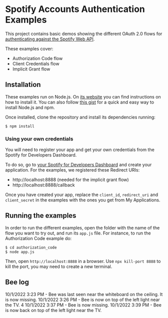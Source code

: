 # Spotify Accounts Authentication Examples

This project contains basic demos showing the different OAuth 2.0 flows for [authenticating against the Spotify Web API](https://developer.spotify.com/web-api/authorization-guide/).

These examples cover:

* Authorization Code flow
* Client Credentials flow
* Implicit Grant flow

## Installation

These examples run on Node.js. On [its website](http://www.nodejs.org/download/) you can find instructions on how to install it. You can also follow [this gist](https://gist.github.com/isaacs/579814) for a quick and easy way to install Node.js and npm.

Once installed, clone the repository and install its dependencies running:

    $ npm install

### Using your own credentials
You will need to register your app and get your own credentials from the Spotify for Developers Dashboard.

To do so, go to [your Spotify for Developers Dashboard](https://beta.developer.spotify.com/dashboard) and create your application. For the examples, we registered these Redirect URIs:

* http://localhost:8888 (needed for the implicit grant flow)
* http://localhost:8888/callback

Once you have created your app, replace the `client_id`, `redirect_uri` and `client_secret` in the examples with the ones you get from My Applications.

## Running the examples
In order to run the different examples, open the folder with the name of the flow you want to try out, and run its `app.js` file. For instance, to run the Authorization Code example do:

    $ cd authorization_code
    $ node app.js

Then, open `http://localhost:8888` in a browser.
Use `npx kill-port 8888` to kill the port, you may need to create a new terminal.

## Bee log

10/1/2022 3:23 PM - Bee was last seen near the whiteboard on the ceiling. It is now missing.
10/1/2022 3:26 PM - Bee is now on top of the left light near the TV. 4
10/1/2022 3:37 PM - Bee is now missing.
10/1/2022 3:39 PM - Bee is now back on top of the left light near the TV. 